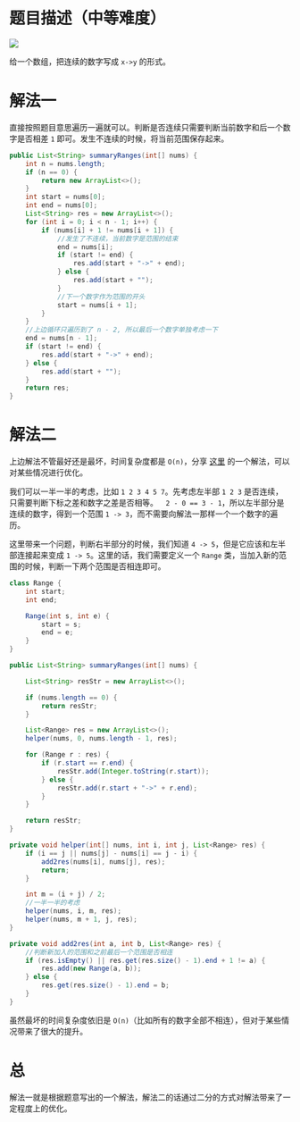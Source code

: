 # 题目描述（中等难度）

![](https://windliang.oss-cn-beijing.aliyuncs.com/228.jpg)

给一个数组，把连续的数字写成 `x->y` 的形式。

# 解法一

直接按照题目意思遍历一遍就可以。判断是否连续只需要判断当前数字和后一个数字是否相差 `1` 即可。发生不连续的时候，将当前范围保存起来。

```java
public List<String> summaryRanges(int[] nums) {
    int n = nums.length;
    if (n == 0) {
        return new ArrayList<>();
    }
    int start = nums[0];
    int end = nums[0];
    List<String> res = new ArrayList<>();
    for (int i = 0; i < n - 1; i++) {
        if (nums[i] + 1 != nums[i + 1]) {
            //发生了不连续，当前数字是范围的结束
            end = nums[i];
            if (start != end) {
                res.add(start + "->" + end);
            } else {
                res.add(start + "");
            }
            //下一个数字作为范围的开头
            start = nums[i + 1];
        }
    }
    //上边循环只遍历到了 n - 2, 所以最后一个数字单独考虑一下
    end = nums[n - 1];
    if (start != end) {
        res.add(start + "->" + end);
    } else {
        res.add(start + "");
    }
    return res;
}
```

# 解法二

上边解法不管最好还是最坏，时间复杂度都是 `O(n)`，分享 [这里](https://leetcode.com/problems/summary-ranges/discuss/63212/Using-binary-search-but-worst-case-O(n)) 的一个解法，可以对某些情况进行优化。

我们可以一半一半的考虑，比如 `1 2 3 4 5 7`。先考虑左半部 `1 2 3` 是否连续，只需要判断下标之差和数字之差是否相等。`  2 - 0 == 3 - 1`，所以左半部分是连续的数字，得到一个范围 `1 -> 3`，而不需要向解法一那样一个一个数字的遍历。

这里带来一个问题，判断右半部分的时候，我们知道 `4 -> 5`，但是它应该和左半部连接起来变成 `1 -> 5`。这里的话，我们需要定义一个 `Range` 类，当加入新的范围的时候，判断一下两个范围是否相连即可。

```java
class Range {
    int start;
    int end;

    Range(int s, int e) {
        start = s;
        end = e;
    }
}

public List<String> summaryRanges(int[] nums) {

    List<String> resStr = new ArrayList<>();

    if (nums.length == 0) {
        return resStr;
    }

    List<Range> res = new ArrayList<>();
    helper(nums, 0, nums.length - 1, res);

    for (Range r : res) {
        if (r.start == r.end) {
            resStr.add(Integer.toString(r.start));
        } else {
            resStr.add(r.start + "->" + r.end);
        }
    }

    return resStr;
}

private void helper(int[] nums, int i, int j, List<Range> res) {
    if (i == j || nums[j] - nums[i] == j - i) {
        add2res(nums[i], nums[j], res);
        return;
    }

    int m = (i + j) / 2;
    //一半一半的考虑
    helper(nums, i, m, res);
    helper(nums, m + 1, j, res);
}

private void add2res(int a, int b, List<Range> res) {
    //判断新加入的范围和之前最后一个范围是否相连
    if (res.isEmpty() || res.get(res.size() - 1).end + 1 != a) {
        res.add(new Range(a, b));
    } else {
        res.get(res.size() - 1).end = b;
    }
}
```

虽然最坏的时间复杂度依旧是 `O(n)`（比如所有的数字全部不相连），但对于某些情况带来了很大的提升。

# 总

解法一就是根据题意写出的一个解法，解法二的话通过二分的方式对解法带来了一定程度上的优化。